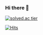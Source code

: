 ### Hi there 👋

<!--
**sswwd95/sswwd95** is a ✨ _special_ ✨ repository because its `README.md` (this file) appears on your GitHub profile.

Here are some ideas to get you started:

- 🔭 I’m currently working on ...
- 🌱 I’m currently learning ...
- 👯 I’m looking to collaborate on ...
- 🤔 I’m looking for help with ...
- 💬 Ask me about ...
- 📫 How to reach me: ...
- 😄 Pronouns: ...
- ⚡ Fun fact: ...
-->
[![solved.ac tier](http://mazassumnida.wtf/api/generate_badge?boj=sswwd95)](https://solved.ac/sswwd95)

[![Hits](https://hits.seeyoufarm.com/api/count/incr/badge.svg?url=https%3A%2F%2Fgithub.com%2Fsswwd95%2Fhit-counter&count_bg=%2379C83D&title_bg=%23555555&icon=tensorflow.svg&icon_color=%23F5F3E9&title=hits&edge_flat=false)](https://hits.seeyoufarm.com)
